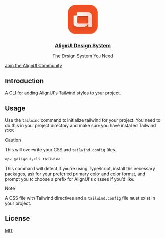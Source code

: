 <p align="center">
  <a href="https://alignui.com">
    <img src="./logo.svg" height="96">
    <h3 align="center">AlignUI Design System</h3>
  </a>
  <p align="center">The Design System You Need</p>
</p>

[Join the AlignUI Community](https://discord.gg/alignui)

## Introduction

A CLI for adding AlignUI's Tailwind styles to your project.

## Usage

Use the `tailwind` command to initialize tailwind for your project. You need to do this in your project directory and make sure you have installed Tailwind CSS.

> [!CAUTION]
> This will overwrite your CSS and `tailwind.config` files.

```bash
npx @alignui/cli tailwind
```

This command will detect if you're using TypeScript, install the necessary packages, ask for your preferred primary color and color format, and prompt you to choose a prefix for AlignUI's classes if you’d like.

> [!NOTE]  
> A CSS file with Tailwind directives and a `tailwind.config` file must exist in your project.

## License

[MIT](./LICENSE)
